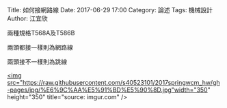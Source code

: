 Title:  如何接網路線 
Date: 2017-06-29 17:00 
Category: 論述
Tags: 機械設計
Author: 江宜欣 

兩種規格T568A及T586B

兩頭都接一樣則為網路線

兩頭接不一樣則為跳線

<a href="https://raw.githubusercontent.com/s40523101/2017springwcm_hw/gh-pages/jpg/%E6%9C%AA%E5%91%BD%E5%90%8D.jpg"><img src="https://raw.githubusercontent.com/s40523101/2017springwcm_hw/gh-pages/jpg/%E6%9C%AA%E5%91%BD%E5%90%8D.jpg"width="350" height="350" title="source: imgur.com" /></a>
